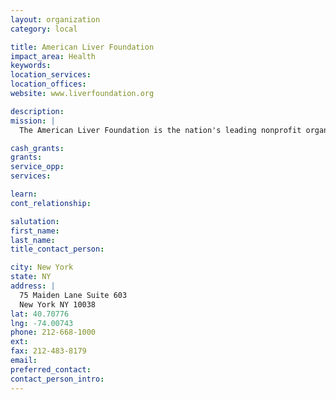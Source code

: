 ```yaml
---
layout: organization
category: local

title: American Liver Foundation
impact_area: Health
keywords: 
location_services: 
location_offices: 
website: www.liverfoundation.org

description: 
mission: |
  The American Liver Foundation is the nation's leading nonprofit organization promoting liver health and disease prevention. ALF provides research, education and advocacy for those affected by hepatitis and other liver-related diseases.

cash_grants: 
grants: 
service_opp: 
services: 

learn: 
cont_relationship: 

salutation: 
first_name: 
last_name: 
title_contact_person: 

city: New York
state: NY
address: |
  75 Maiden Lane Suite 603   
  New York NY 10038
lat: 40.70776
lng: -74.00743
phone: 212-668-1000
ext: 
fax: 212-483-8179
email: 
preferred_contact: 
contact_person_intro: 
---
```

